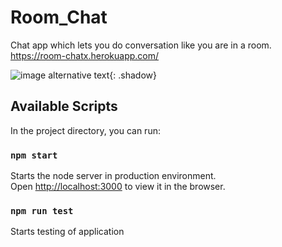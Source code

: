# Room_Chat
Chat app which lets you do conversation like you are in a room.
https://room-chatx.herokuapp.com/

![image alternative text](./public/img/chat.PNG=800x){: .shadow}

## Available Scripts

In the project directory, you can run:

### `npm start`

Starts the node server in production environment.<br>
Open [http://localhost:3000](http://localhost:3000) to view it in the browser.

### `npm run test`

Starts testing of application
